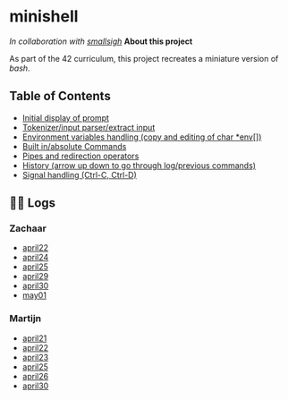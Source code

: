 # minishell
*In collaboration with [smallsigh](www.github.com/smallsigh)*
**About this project**

As part of the 42 curriculum, this project recreates a miniature version of *bash*. 

## Table of Contents
 - [Initial display of prompt](./docs/general/roadmap/display_prompt.md)
 - [Tokenizer/input parser/extract input](./docs/general/roadmap/tokenizer.md)
 - [Environment variables handling (copy and editing of char *env[])](./docs/general/roadmap/environment_variables.md)
 - [Built in/absolute Commands](./docs/general/roadmap/built_in_commands.md)
 - [Pipes and redirection operators](./docs/general/roadmap/pipes_and_redirection.md)
 - [History (arrow up down to go through log/previous commands)](./docs/general/roadmap/history.md)
 - [Signal handling (Ctrl-C, Ctrl-D)](./docs/general/roadmap/signal_handling.md)

<!-- START LOGS -->
## 🧑‍💻 Logs

### Zachaar
- [april22](docs/zachaar/daily_logs/april22.md)
- [april24](docs/zachaar/daily_logs/april24.md)
- [april25](docs/zachaar/daily_logs/april25.md)
- [april29](docs/zachaar/daily_logs/april29.md)
- [april30](docs/zachaar/daily_logs/april30.md)
- [may01](docs/zachaar/daily_logs/may01.md)

### Martijn
- [april21](docs/martijn/daily_logs/april21.md)
- [april22](docs/martijn/daily_logs/april22.md)
- [april23](docs/martijn/daily_logs/april23.md)
- [april25](docs/martijn/daily_logs/april25.md)
- [april26](docs/martijn/daily_logs/april26.md)
- [april30](docs/martijn/daily_logs/april30.md)
